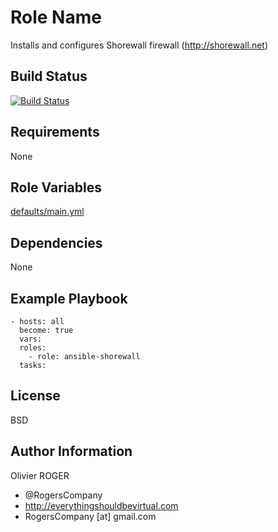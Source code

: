 Role Name
=========

Installs and configures Shorewall firewall (http://shorewall.net)

## Build Status

[![Build Status](https://travis-ci.org/RogersCompany/ansible-shorewall.svg?branch=master)](https://travis-ci.org/RogersCompany/ansible-shorewall)

Requirements
------------

None

Role Variables
--------------

[defaults/main.yml](defaults/main.yml)

Dependencies
------------

None

Example Playbook
----------------

````
- hosts: all
  become: true
  vars:
  roles:
    - role: ansible-shorewall
  tasks:
````
License
-------

BSD

Author Information
------------------

Olivier ROGER
- @RogersCompany
- http://everythingshouldbevirtual.com
- RogersCompany [at] gmail.com
